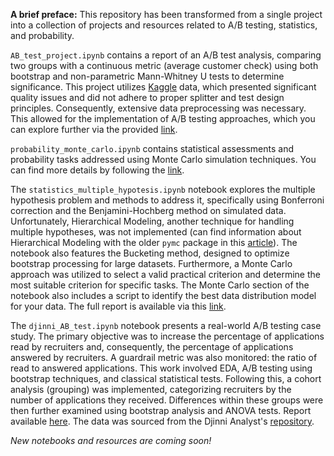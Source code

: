 **A brief preface:** This repository has been transformed from a single project into a collection of projects and resources related to A/B testing, statistics, and probability.

`AB_test_project.ipynb` contains a report of an A/B test analysis, comparing two groups with a continuous metric (average customer check) using both bootstrap and non-parametric Mann-Whitney U tests to determine significance. This project utilizes [Kaggle](https://www.kaggle.com/datasets/sergylog/ab-test-data) data, which presented significant quality issues and did not adhere to proper splitter and test design principles. Consequently, extensive data preprocessing was necessary. This allowed for the implementation of A/B testing approaches, which you can explore further via the provided [link](https://github.com/elch1k/ab_test/blob/main/AB_test_project.ipynb).

`probability_monte_carlo.ipynb` contains statistical assessments and probability tasks addressed using Monte Carlo simulation techniques. You can find more details by following the [link](https://github.com/elch1k/ab_test/blob/main/probability_monte_carlo.ipynb).

The `statistics_multiple_hypotesis.ipynb` notebook explores the multiple hypothesis problem and methods to address it, specifically using Bonferroni correction and the Benjamini-Hochberg method on simulated data. Unfortunately, Hierarchical Modeling, another technique for handling multiple hypotheses, was not implemented (can find information about Hierarchical Modeling with the older `pymc` package in this [article](https://domino.ai/blog/ab-testing-with-hierarchical-models-in-python)). The notebook also features the Bucketing method, designed to optimize bootstrap processing for large datasets. Furthermore, a Monte Carlo approach was utilized to select a valid practical criterion and determine the most suitable criterion for specific tasks. The Monte Carlo section of the notebook also includes a script to identify the best data distribution model for your data. The full report is available via this [link](https://github.com/elch1k/ab_test/blob/main/statistics_multiple_hypotesis.ipynb).

The `djinni_AB_test.ipynb` notebook presents a real-world A/B testing case study. The primary objective was to increase the percentage of applications read by recruiters and, consequently, the percentage of applications answered by recruiters. A guardrail metric was also monitored: the ratio of read to answered applications. This work involved EDA, A/B testing using bootstrap techniques, and classical statistical tests. Following this, a cohort analysis (grouping) was implemented, categorizing recruiters by the number of applications they received. Differences within these groups were then further examined using bootstrap analysis and ANOVA tests. Report available [here](https://github.com/elch1k/ab_test/blob/main/djinni_AB_test.ipynb). The data was sourced from the Djinni Analyst's [repository](https://github.com/jaromantuka/abtest_youtube/blob/main/for_ab_test.csv).

*New notebooks and resources are coming soon!*
